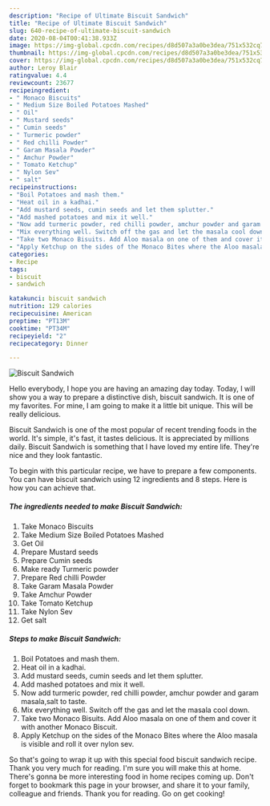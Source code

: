 ```yaml
---
description: "Recipe of Ultimate Biscuit Sandwich"
title: "Recipe of Ultimate Biscuit Sandwich"
slug: 640-recipe-of-ultimate-biscuit-sandwich
date: 2020-08-04T00:41:38.933Z
image: https://img-global.cpcdn.com/recipes/d8d507a3a0be3dea/751x532cq70/biscuit-sandwich-recipe-main-photo.jpg
thumbnail: https://img-global.cpcdn.com/recipes/d8d507a3a0be3dea/751x532cq70/biscuit-sandwich-recipe-main-photo.jpg
cover: https://img-global.cpcdn.com/recipes/d8d507a3a0be3dea/751x532cq70/biscuit-sandwich-recipe-main-photo.jpg
author: Leroy Blair
ratingvalue: 4.4
reviewcount: 23677
recipeingredient:
- " Monaco Biscuits"
- " Medium Size Boiled Potatoes Mashed"
- " Oil"
- " Mustard seeds"
- " Cumin seeds"
- " Turmeric powder"
- " Red chilli Powder"
- " Garam Masala Powder"
- " Amchur Powder"
- " Tomato Ketchup"
- " Nylon Sev"
- " salt"
recipeinstructions:
- "Boil Potatoes and mash them."
- "Heat oil in a kadhai."
- "Add mustard seeds, cumin seeds and let them splutter."
- "Add mashed potatoes and mix it well."
- "Now add turmeric powder, red chilli powder, amchur powder and garam masala,salt to taste."
- "Mix everything well. Switch off the gas and let the masala cool down."
- "Take two Monaco Bisuits. Add Aloo masala on one of them and cover it with another Monaco Biscuit."
- "Apply Ketchup on the sides of the Monaco Bites where the Aloo masala is visible and roll it over nylon sev."
categories:
- Recipe
tags:
- biscuit
- sandwich

katakunci: biscuit sandwich 
nutrition: 129 calories
recipecuisine: American
preptime: "PT13M"
cooktime: "PT34M"
recipeyield: "2"
recipecategory: Dinner

---
```



![Biscuit Sandwich](https://img-global.cpcdn.com/recipes/d8d507a3a0be3dea/751x532cq70/biscuit-sandwich-recipe-main-photo.jpg)

Hello everybody, I hope you are having an amazing day today. Today, I will show you a way to prepare a distinctive dish, biscuit sandwich. It is one of my favorites. For mine, I am going to make it a little bit unique. This will be really delicious.



Biscuit Sandwich is one of the most popular of recent trending foods in the world. It's simple, it's fast, it tastes delicious. It is appreciated by millions daily. Biscuit Sandwich is something that I have loved my entire life. They're nice and they look fantastic.


To begin with this particular recipe, we have to prepare a few components. You can have biscuit sandwich using 12 ingredients and 8 steps. Here is how you can achieve that.

<!--inarticleads1-->

##### The ingredients needed to make Biscuit Sandwich:

1. Take  Monaco Biscuits
1. Take  Medium Size Boiled Potatoes Mashed
1. Get  Oil
1. Prepare  Mustard seeds
1. Prepare  Cumin seeds
1. Make ready  Turmeric powder
1. Prepare  Red chilli Powder
1. Take  Garam Masala Powder
1. Take  Amchur Powder
1. Take  Tomato Ketchup
1. Take  Nylon Sev
1. Get  salt




<!--inarticleads2-->

##### Steps to make Biscuit Sandwich:

1. Boil Potatoes and mash them.
1. Heat oil in a kadhai.
1. Add mustard seeds, cumin seeds and let them splutter.
1. Add mashed potatoes and mix it well.
1. Now add turmeric powder, red chilli powder, amchur powder and garam masala,salt to taste.
1. Mix everything well. Switch off the gas and let the masala cool down.
1. Take two Monaco Bisuits. Add Aloo masala on one of them and cover it with another Monaco Biscuit.
1. Apply Ketchup on the sides of the Monaco Bites where the Aloo masala is visible and roll it over nylon sev.




So that's going to wrap it up with this special food biscuit sandwich recipe. Thank you very much for reading. I'm sure you will make this at home. There's gonna be more interesting food in home recipes coming up. Don't forget to bookmark this page in your browser, and share it to your family, colleague and friends. Thank you for reading. Go on get cooking!
